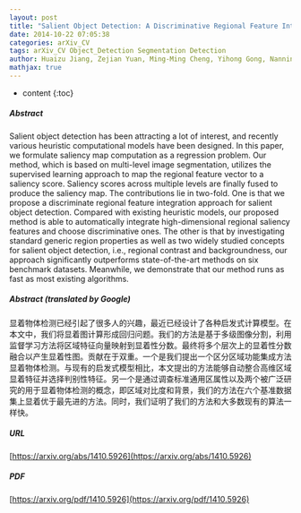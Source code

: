 ```yaml
---
layout: post
title: "Salient Object Detection: A Discriminative Regional Feature Integration Approach"
date: 2014-10-22 07:05:38
categories: arXiv_CV
tags: arXiv_CV Object_Detection Segmentation Detection
author: Huaizu Jiang, Zejian Yuan, Ming-Ming Cheng, Yihong Gong, Nanning Zheng, Jingdong Wang
mathjax: true
---
```


* content
{:toc}

##### Abstract
Salient object detection has been attracting a lot of interest, and recently various heuristic computational models have been designed. In this paper, we formulate saliency map computation as a regression problem. Our method, which is based on multi-level image segmentation, utilizes the supervised learning approach to map the regional feature vector to a saliency score. Saliency scores across multiple levels are finally fused to produce the saliency map. The contributions lie in two-fold. One is that we propose a discriminate regional feature integration approach for salient object detection. Compared with existing heuristic models, our proposed method is able to automatically integrate high-dimensional regional saliency features and choose discriminative ones. The other is that by investigating standard generic region properties as well as two widely studied concepts for salient object detection, i.e., regional contrast and backgroundness, our approach significantly outperforms state-of-the-art methods on six benchmark datasets. Meanwhile, we demonstrate that our method runs as fast as most existing algorithms.

##### Abstract (translated by Google)
显着物体检测已经引起了很多人的兴趣，最近已经设计了各种启发式计算模型。在本文中，我们将显着图计算形成回归问题。我们的方法是基于多级图像分割，利用监督学习方法将区域特征向量映射到显着性分数。最终将多个层次上的显着性分数融合以产生显着性图。贡献在于双重。一个是我们提出一个区分区域功能集成方法显着物体检测。与现有的启发式模型相比，本文提出的方法能够自动整合高维区域显着特征并选择判别性特征。另一个是通过调查标准通用区属性以及两个被广泛研究的用于显着物体检测的概念，即区域对比度和背景，我们的方法在六个基准数据集上显着优于最先进的方法。同时，我们证明了我们的方法和大多数现有的算法一样快。

##### URL
[https://arxiv.org/abs/1410.5926](https://arxiv.org/abs/1410.5926)

##### PDF
[https://arxiv.org/pdf/1410.5926](https://arxiv.org/pdf/1410.5926)

